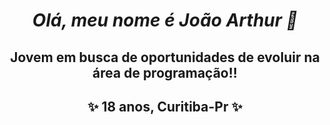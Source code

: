 ##  <h1 align = "center" fontface = "verdana"> <b> <i>  Olá, meu nome é João Arthur 👋 </b> </i> </h1> 


<h2 align = "center">  Jovem em busca de oportunidades de evoluir na área de programação!!</h2>

<h2 align="center" > ✨ 18 anos, Curitiba-Pr ✨ </h2>





<!--
**joaoangnes/joaoangnes** is a ✨ _special_ ✨ repository because its `README.md` (this file) appears on your GitHub profile.

Here are some ideas to get you started:

- 🔭 I’m currently working on ...
- 🌱 I’m currently learning ...
- 👯 I’m looking to collaborate on ...
- 🤔 I’m looking for help with ...
- 💬 Ask me about ...
- 📫 How to reach me: ...
- 😄 Pronouns: ...
- ⚡ Fun fact: ...
-->
